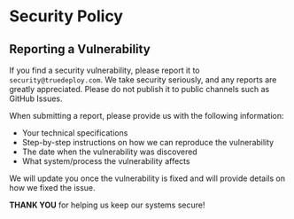 # Security Policy

## Reporting a Vulnerability

If you find a security vulnerability, please report it to `security@truedeploy.com`. We take security seriously, and any reports are greatly appreciated. Please do not publish it to public channels such as GitHub Issues.

When submitting a report, please provide us with the following information:

- Your technical specifications
- Step-by-step instructions on how we can reproduce the vulnerability
- The date when the vulnerability was discovered
- What system/process the vulnerability affects

We will update you once the vulnerability is fixed and will provide details on how we fixed the issue. 

**THANK YOU** for helping us keep our systems secure!
